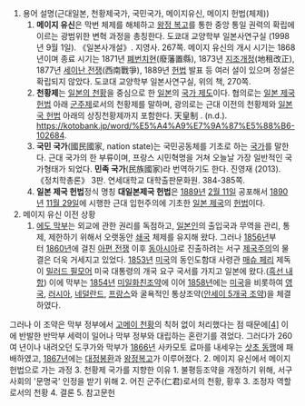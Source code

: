 1. 용어 설명(근대일본, 천황제국가, 국민국가, 메이지유신, 메이지 헌법(체제))
	1. **메이지 유신**은 막번 체제를 해체하고 [왕정 복고](https://ko.wikipedia.org/wiki/%EC%99%95%EC%A0%95_%EB%B3%B5%EA%B3%A0 "왕정 복고")를 통한 중앙 통일 권력의 확립에 이르는 광범위한 변혁 과정을 총칭한다.
	   도쿄대 교양학부 일본사연구실 (1998년 9월 1일). 《일본사개설》. 지영사. 267쪽.
	   메이지 유신의 개시 시기는 1868년이며 종료 시기는 1871년 [폐번치현](https://ko.wikipedia.org/wiki/%ED%8F%90%EB%B2%88%EC%B9%98%ED%98%84 "폐번치현")(廢藩置縣), 1873년 [지조개정](https://ko.wikipedia.org/wiki/%EC%A7%80%EC%A1%B0%EA%B0%9C%EC%A0%95 "지조개정")(地租改正), 1877년 [세이난 전쟁](https://ko.wikipedia.org/wiki/%EC%84%B8%EC%9D%B4%EB%82%9C_%EC%A0%84%EC%9F%81 "세이난 전쟁")(西南戰爭), 1889년 [헌법](https://ko.wikipedia.org/wiki/%EC%9D%BC%EB%B3%B8_%EC%A0%9C%EA%B5%AD_%ED%97%8C%EB%B2%95 "일본 제국 헌법") 발표 등 여러 설이 있으며 정설은 확립되지 않았다.
	   도쿄대 교양학부 일본사연구실, 위의 책, 270쪽.
	2. **천황제**는 [일본의 천황](https://ko.wikipedia.org/wiki/%EC%9D%BC%EB%B3%B8%EC%9D%98_%EC%B2%9C%ED%99%A9 "일본의 천황")을 중심으로 한 [일본](https://ko.wikipedia.org/wiki/%EC%9D%BC%EB%B3%B8 "일본")의 [국가 제도](https://ko.wikipedia.org/wiki/%EC%A0%95%EB%B6%80_%ED%98%95%ED%83%9C "정부 형태")이다. 협의로는 [일본 제국 헌법](https://ko.wikipedia.org/wiki/%EC%9D%BC%EB%B3%B8_%EC%A0%9C%EA%B5%AD_%ED%97%8C%EB%B2%95 "일본 제국 헌법") 아래 [군주제](https://ko.wikipedia.org/wiki/%EA%B5%B0%EC%A3%BC%EC%A0%9C "군주제")로서의 천황제를 말하며, 광의로는 근대 이전의 천황제와 [일본국 헌법](https://ko.wikipedia.org/wiki/%EC%9D%BC%EB%B3%B8%EA%B5%AD_%ED%97%8C%EB%B2%95 "일본국 헌법") 아래의 상징천황제까지 포함한다.
	   天皇制 . (n.d.). https://kotobank.jp/word/%E5%A4%A9%E7%9A%87%E5%88%B6-102684.
	3. **국민 국가**(國民國家, nation state)는 국민공동체를 기초로 하는 [국가](https://ko.wikipedia.org/wiki/%EA%B5%AD%EA%B0%80 "국가")를 말한다. 근대 국가의 한 부류이며, 프랑스 시민혁명을 거쳐 오늘날 가장 일반적인 국가형태가 되었다. **민족 국가**(民族國家)라 번역하기도 한다.
	   진영재 (2013). 《정치학총론》 3판. 연세대학교 대학출판문화원. 384-385쪽.
	4. **일본 제국 헌법**정식 명칭 **대일본제국 헌법**은 [1889년](https://ko.wikipedia.org/wiki/1889%EB%85%84 "1889년") [2월 11일](https://ko.wikipedia.org/wiki/2%EC%9B%94_11%EC%9D%BC "2월 11일") 공포해서 [1890년](https://ko.wikipedia.org/wiki/1890%EB%85%84 "1890년") [11월 29일](https://ko.wikipedia.org/wiki/11%EC%9B%94_29%EC%9D%BC "11월 29일")에 시행한 근대 입헌주의에 기초한 [일본 제국](https://ko.wikipedia.org/wiki/%EC%9D%BC%EB%B3%B8_%EC%A0%9C%EA%B5%AD "일본 제국")의 [헌법](https://ko.wikipedia.org/wiki/%ED%97%8C%EB%B2%95 "헌법")이다.
1. 메이지 유신 이전 상황
	1. [에도 막부](https://ko.wikipedia.org/wiki/%EC%97%90%EB%8F%84_%EB%A7%89%EB%B6%80 "에도 막부")는 외교에 관한 권리를 독점하고, [일본인](https://ko.wikipedia.org/wiki/%EC%9D%BC%EB%B3%B8%EC%9D%B8 "일본인")의 출입국과 무역을 관리, 통제, 제한하기 위해서 오랫동안 [쇄국](https://ko.wikipedia.org/wiki/%EC%87%84%EA%B5%AD "쇄국") 체제를 유지해 왔다. 그러나 [1856년](https://ko.wikipedia.org/wiki/1856%EB%85%84 "1856년")부터 [1860년](https://ko.wikipedia.org/wiki/1860%EB%85%84 "1860년")에 걸친 [아편 전쟁](https://ko.wikipedia.org/wiki/%EC%95%84%ED%8E%B8_%EC%A0%84%EC%9F%81 "아편 전쟁") 이후 [동아시아](https://ko.wikipedia.org/wiki/%EB%8F%99%EC%95%84%EC%8B%9C%EC%95%84 "동아시아")로 진출하려는 서구 [제국주의](https://ko.wikipedia.org/wiki/%EC%A0%9C%EA%B5%AD%EC%A3%BC%EC%9D%98 "제국주의")의 물결은 더욱 거세지고 있었다. [1853년](https://ko.wikipedia.org/wiki/1853%EB%85%84 "1853년") [미국](https://ko.wikipedia.org/wiki/%EB%AF%B8%EA%B5%AD "미국")의 동인도함대 사령관 [매슈 페리](https://ko.wikipedia.org/wiki/%EB%A7%A4%EC%8A%88_%EC%BA%98%EB%B8%8C%EB%A0%88%EC%9D%B4%EC%8A%A4_%ED%8E%98%EB%A6%AC "매슈 캘브레이스 페리") 제독이 [밀러드 필모어](https://ko.wikipedia.org/wiki/%EB%B0%80%EB%9F%AC%EB%93%9C_%ED%95%84%EB%AA%A8%EC%96%B4 "밀러드 필모어") 미국 대통령의 개국 요구 국서를 가지고 일본에 왔다.([흑선 내항](https://ko.wikipedia.org/wiki/%ED%9D%91%EC%84%A0_%EB%82%B4%ED%95%AD "흑선 내항")) 이에 막부는 [1854년](https://ko.wikipedia.org/wiki/1854%EB%85%84 "1854년") [미일화친조약](https://ko.wikipedia.org/wiki/%EB%AF%B8%EC%9D%BC%ED%99%94%EC%B9%9C%EC%A1%B0%EC%95%BD "미일화친조약")에 이어 [1858년](https://ko.wikipedia.org/wiki/1858%EB%85%84)에는 [미국](https://ko.wikipedia.org/wiki/%EB%AF%B8%EA%B5%AD "미국")을 비롯하여 [영국](https://ko.wikipedia.org/wiki/%EC%98%81%EA%B5%AD "영국"), [러시아](https://ko.wikipedia.org/wiki/%EB%9F%AC%EC%8B%9C%EC%95%84 "러시아"), [네덜란드](https://ko.wikipedia.org/wiki/%EB%84%A4%EB%8D%9C%EB%9E%80%EB%93%9C "네덜란드"), [프랑스](https://ko.wikipedia.org/wiki/%ED%94%84%EB%9E%91%EC%8A%A4 "프랑스")와 굴욕적인 통상조약([안세이 5개국 조약](https://ko.wikipedia.org/wiki/%EC%95%88%EC%84%B8%EC%9D%B4_5%EA%B0%9C%EA%B5%AD_%EC%A1%B0%EC%95%BD "안세이 5개국 조약"))을 체결하였다.

그러나 이 조약은 막부 정부에서 [고메이 천황](https://ko.wikipedia.org/wiki/%EA%B3%A0%EB%A9%94%EC%9D%B4_%EC%B2%9C%ED%99%A9 "고메이 천황")의 칙허 없이 처리했다는 점 때문에[[4]](https://ko.wikipedia.org/wiki/%EB%A9%94%EC%9D%B4%EC%A7%80_%EC%9C%A0%EC%8B%A0#cite_note-4) 이에 반발한 반막부 세력이 일어나 막부 정부와 대립하는 혼란기를 겪었다. 그러다가 260여 년이나 내려오던 도쿠가와 막부가 [1866년](https://ko.wikipedia.org/wiki/1866%EB%85%84 "1866년") 사카모토 료마를 내세우는 [삿초 동맹](https://ko.wikipedia.org/wiki/%EC%82%BF%EC%B4%88_%EB%8F%99%EB%A7%B9 "삿초 동맹")에 패배하였고, [1867년](https://ko.wikipedia.org/wiki/1867%EB%85%84 "1867년")에는 [대정봉환](https://ko.wikipedia.org/wiki/%EB%8C%80%EC%A0%95%EB%B4%89%ED%99%98 "대정봉환")과 [왕정복고](https://ko.wikipedia.org/wiki/%EC%99%95%EC%A0%95%EB%B3%B5%EA%B3%A0_(%EC%9D%BC%EB%B3%B8) "왕정복고 (일본)")가 이루어졌다.
2. 메이지 유신에서 메이지 헌법으로 가는 과정
3. 천황제 국가를 지향한 이유
	1. 불평등조약을 개정하기 위해, 서구 사회의 '문명국' 인정을 받기 위해
	2. 어진 군주(仁君)로서의 천황, 황후
	3. 조정자 역할로서의 천황
4. 결론
5. 참고문헌